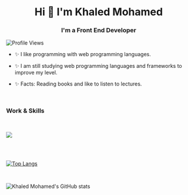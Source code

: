 <!-- First of all; I benefited from placing this file by: @Adam-pw -->
<div>
    <h1 align="center">Hi 👋 I'm Khaled Mohamed</h1>
    <h3 align="center">I'm a Front End Developer</h3>
</div>

![Profile Views](https://komarev.com/ghpvc/?username=krypton225&style=flat&color=118ab2)

<!-- <p align="center" style="width: 100%; text-align: center;">

   ![Profile views](https://gpvc.arturio.dev/krypton225)
   
</p> -->

- ✨ I like programming with web programming languages.

- ✨ I am still studying web programming languages and frameworks to improve my level.

- ✨ Facts: Reading books and like to listen to lectures.

<br>

<h3 align="left">Work & Skills</h3><br/>

<p align="left">
  <a href="https://skillicons.dev">
    <img src="https://skillicons.dev/icons?i=html,css,js,ts,sass,java,bootstrap,react,redux,tailwind,git,github,vscode,idea,atom" />
  </a>
</p>

<br /><br />

[![Top Langs](https://github-readme-stats.vercel.app/api/top-langs/?username=krypton225&theme=dracula&layout=compact&langs_count=20)](https://github.com/anuraghazra/github-readme-stats)

<br>

![Khaled Mohamed's GitHub stats](https://github-readme-stats.vercel.app/api?username=krypton225&show_icons=true&theme=dracula&al)

